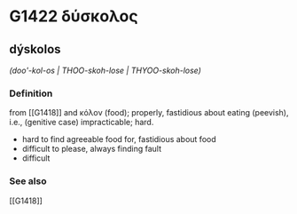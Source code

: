 # G1422 δύσκολος

## dýskolos

_(doo'-kol-os | THOO-skoh-lose | THYOO-skoh-lose)_

### Definition

from [[G1418]] and κόλον (food); properly, fastidious about eating (peevish), i.e., (genitive case) impracticable; hard.

- hard to find agreeable food for, fastidious about food
- difficult to please, always finding fault
- difficult

### See also

[[G1418]]


